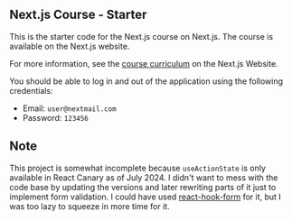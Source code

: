## Next.js Course - Starter

This is the starter code for the Next.js course on Next.js. The course is available on the Next.js website.

For more information, see the [course curriculum](https://nextjs.org/learn) on the Next.js Website.

You should be able to log in and out of the application using the following credentials:

- Email: `user@nextmail.com`
- Password: `123456`

## Note

This project is somewhat incomplete because `useActionState` is only available in React Canary as of July 2024. I didn't want to mess with the code base by updating the versions and later rewriting parts of it just to implement form validation. I could have used [react-hook-form](https://react-hook-form.com/) for it, but I was too lazy to squeeze in more time for it.
